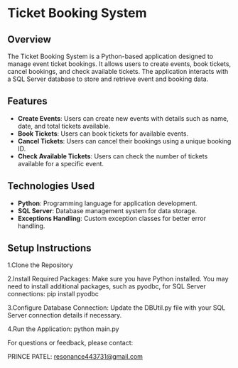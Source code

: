 # Ticket Booking System

## Overview

The Ticket Booking System is a Python-based application designed to manage event ticket bookings. It allows users to create events, book tickets, cancel bookings, and check available tickets. The application interacts with a SQL Server database to store and retrieve event and booking data.

## Features

- **Create Events**: Users can create new events with details such as name, date, and total tickets available.
- **Book Tickets**: Users can book tickets for available events.
- **Cancel Tickets**: Users can cancel their bookings using a unique booking ID.
- **Check Available Tickets**: Users can check the number of tickets available for a specific event.

## Technologies Used

- **Python**: Programming language for application development.
- **SQL Server**: Database management system for data storage.
- **Exceptions Handling**: Custom exception classes for better error handling.
  
## Setup Instructions

1.Clone the Repository
  
2.Install Required Packages: Make sure you have Python installed. You may need to install additional packages, such as pyodbc, for SQL Server connections:
  pip install pyodbc

3.Configure Database Connection: Update the DBUtil.py file with your SQL Server connection details if necessary.

4.Run the Application:
  python main.py

For questions or feedback, please contact:

PRINCE PATEL: resonance443731@gmail.com
